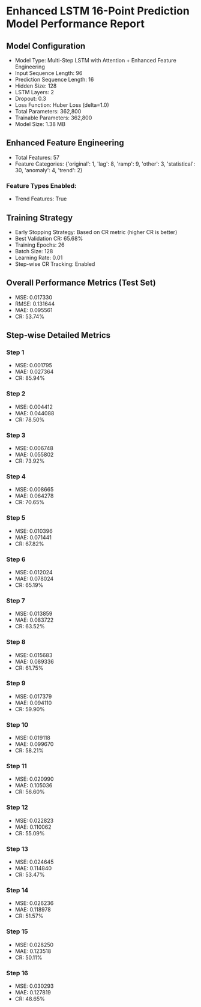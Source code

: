 
# Enhanced LSTM 16-Point Prediction Model Performance Report

## Model Configuration
- Model Type: Multi-Step LSTM with Attention + Enhanced Feature Engineering
- Input Sequence Length: 96
- Prediction Sequence Length: 16
- Hidden Size: 128
- LSTM Layers: 2
- Dropout: 0.3
- Loss Function: Huber Loss (delta=1.0)
- Total Parameters: 362,800
- Trainable Parameters: 362,800
- Model Size: 1.38 MB

## Enhanced Feature Engineering
- Total Features: 57
- Feature Categories: {'original': 1, 'lag': 8, 'ramp': 9, 'other': 3, 'statistical': 30, 'anomaly': 4, 'trend': 2}

### Feature Types Enabled:
- Trend Features: True

## Training Strategy
- Early Stopping Strategy: Based on CR metric (higher CR is better)
- Best Validation CR: 65.68%
- Training Epochs: 26
- Batch Size: 128
- Learning Rate: 0.01
- Step-wise CR Tracking: Enabled

## Overall Performance Metrics (Test Set)
- MSE: 0.017330
- RMSE: 0.131644
- MAE: 0.095561
- CR: 53.74%

## Step-wise Detailed Metrics

### Step 1
- MSE: 0.001795
- MAE: 0.027364
- CR: 85.94%

### Step 2
- MSE: 0.004412
- MAE: 0.044088
- CR: 78.50%

### Step 3
- MSE: 0.006748
- MAE: 0.055802
- CR: 73.92%

### Step 4
- MSE: 0.008665
- MAE: 0.064278
- CR: 70.65%

### Step 5
- MSE: 0.010396
- MAE: 0.071441
- CR: 67.82%

### Step 6
- MSE: 0.012024
- MAE: 0.078024
- CR: 65.19%

### Step 7
- MSE: 0.013859
- MAE: 0.083722
- CR: 63.52%

### Step 8
- MSE: 0.015683
- MAE: 0.089336
- CR: 61.75%

### Step 9
- MSE: 0.017379
- MAE: 0.094110
- CR: 59.90%

### Step 10
- MSE: 0.019118
- MAE: 0.099670
- CR: 58.21%

### Step 11
- MSE: 0.020990
- MAE: 0.105036
- CR: 56.60%

### Step 12
- MSE: 0.022823
- MAE: 0.110062
- CR: 55.09%

### Step 13
- MSE: 0.024645
- MAE: 0.114840
- CR: 53.47%

### Step 14
- MSE: 0.026236
- MAE: 0.118978
- CR: 51.57%

### Step 15
- MSE: 0.028250
- MAE: 0.123518
- CR: 50.11%

### Step 16
- MSE: 0.030293
- MAE: 0.127819
- CR: 48.65%
